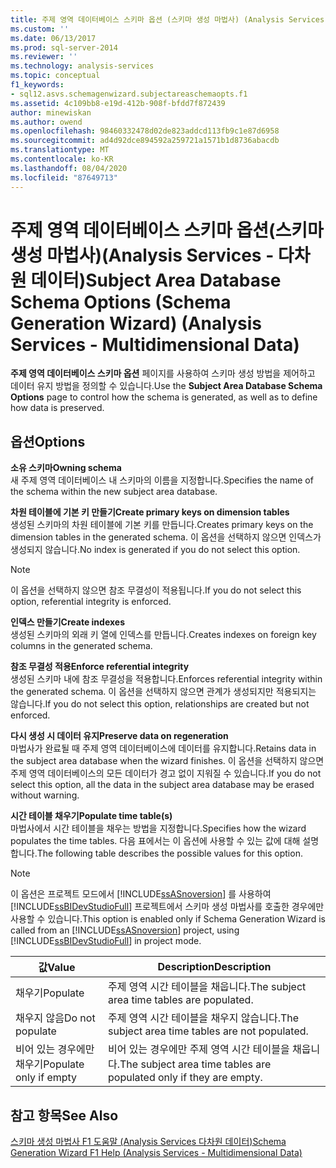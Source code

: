 ```yaml
---
title: 주제 영역 데이터베이스 스키마 옵션 (스키마 생성 마법사) (Analysis Services 다차원 데이터) | Microsoft Docs
ms.custom: ''
ms.date: 06/13/2017
ms.prod: sql-server-2014
ms.reviewer: ''
ms.technology: analysis-services
ms.topic: conceptual
f1_keywords:
- sql12.asvs.schemagenwizard.subjectareaschemaopts.f1
ms.assetid: 4c109bb8-e19d-412b-908f-bfdd7f872439
author: minewiskan
ms.author: owend
ms.openlocfilehash: 98460332478d02de823addcd113fb9c1e87d6958
ms.sourcegitcommit: ad4d92dce894592a259721a1571b1d8736abacdb
ms.translationtype: MT
ms.contentlocale: ko-KR
ms.lasthandoff: 08/04/2020
ms.locfileid: "87649713"
---
```

# <a name="subject-area-database-schema-options-schema-generation-wizard-analysis-services---multidimensional-data"></a><span data-ttu-id="5a8ed-102">주제 영역 데이터베이스 스키마 옵션(스키마 생성 마법사)(Analysis Services - 다차원 데이터)</span><span class="sxs-lookup"><span data-stu-id="5a8ed-102">Subject Area Database Schema Options (Schema Generation Wizard) (Analysis Services - Multidimensional Data)</span></span>
  <span data-ttu-id="5a8ed-103">**주제 영역 데이터베이스 스키마 옵션** 페이지를 사용하여 스키마 생성 방법을 제어하고 데이터 유지 방법을 정의할 수 있습니다.</span><span class="sxs-lookup"><span data-stu-id="5a8ed-103">Use the **Subject Area Database Schema Options** page to control how the schema is generated, as well as to define how data is preserved.</span></span>  
  
## <a name="options"></a><span data-ttu-id="5a8ed-104">옵션</span><span class="sxs-lookup"><span data-stu-id="5a8ed-104">Options</span></span>  
 <span data-ttu-id="5a8ed-105">**소유 스키마**</span><span class="sxs-lookup"><span data-stu-id="5a8ed-105">**Owning schema**</span></span>  
 <span data-ttu-id="5a8ed-106">새 주제 영역 데이터베이스 내 스키마의 이름을 지정합니다.</span><span class="sxs-lookup"><span data-stu-id="5a8ed-106">Specifies the name of the schema within the new subject area database.</span></span>  
  
 <span data-ttu-id="5a8ed-107">**차원 테이블에 기본 키 만들기**</span><span class="sxs-lookup"><span data-stu-id="5a8ed-107">**Create primary keys on dimension tables**</span></span>  
 <span data-ttu-id="5a8ed-108">생성된 스키마의 차원 테이블에 기본 키를 만듭니다.</span><span class="sxs-lookup"><span data-stu-id="5a8ed-108">Creates primary keys on the dimension tables in the generated schema.</span></span> <span data-ttu-id="5a8ed-109">이 옵션을 선택하지 않으면 인덱스가 생성되지 않습니다.</span><span class="sxs-lookup"><span data-stu-id="5a8ed-109">No index is generated if you do not select this option.</span></span>  
  
> [!NOTE]  
>  <span data-ttu-id="5a8ed-110">이 옵션을 선택하지 않으면 참조 무결성이 적용됩니다.</span><span class="sxs-lookup"><span data-stu-id="5a8ed-110">If you do not select this option, referential integrity is enforced.</span></span>  
  
 <span data-ttu-id="5a8ed-111">**인덱스 만들기**</span><span class="sxs-lookup"><span data-stu-id="5a8ed-111">**Create indexes**</span></span>  
 <span data-ttu-id="5a8ed-112">생성된 스키마의 외래 키 열에 인덱스를 만듭니다.</span><span class="sxs-lookup"><span data-stu-id="5a8ed-112">Creates indexes on foreign key columns in the generated schema.</span></span>  
  
 <span data-ttu-id="5a8ed-113">**참조 무결성 적용**</span><span class="sxs-lookup"><span data-stu-id="5a8ed-113">**Enforce referential integrity**</span></span>  
 <span data-ttu-id="5a8ed-114">생성된 스키마 내에 참조 무결성을 적용합니다.</span><span class="sxs-lookup"><span data-stu-id="5a8ed-114">Enforces referential integrity within the generated schema.</span></span> <span data-ttu-id="5a8ed-115">이 옵션을 선택하지 않으면 관계가 생성되지만 적용되지는 않습니다.</span><span class="sxs-lookup"><span data-stu-id="5a8ed-115">If you do not select this option, relationships are created but not enforced.</span></span>  
  
 <span data-ttu-id="5a8ed-116">**다시 생성 시 데이터 유지**</span><span class="sxs-lookup"><span data-stu-id="5a8ed-116">**Preserve data on regeneration**</span></span>  
 <span data-ttu-id="5a8ed-117">마법사가 완료될 때 주제 영역 데이터베이스에 데이터를 유지합니다.</span><span class="sxs-lookup"><span data-stu-id="5a8ed-117">Retains data in the subject area database when the wizard finishes.</span></span> <span data-ttu-id="5a8ed-118">이 옵션을 선택하지 않으면 주제 영역 데이터베이스의 모든 데이터가 경고 없이 지워질 수 있습니다.</span><span class="sxs-lookup"><span data-stu-id="5a8ed-118">If you do not select this option, all the data in the subject area database may be erased without warning.</span></span>  
  
 <span data-ttu-id="5a8ed-119">**시간 테이블 채우기**</span><span class="sxs-lookup"><span data-stu-id="5a8ed-119">**Populate time table(s)**</span></span>  
 <span data-ttu-id="5a8ed-120">마법사에서 시간 테이블을 채우는 방법을 지정합니다.</span><span class="sxs-lookup"><span data-stu-id="5a8ed-120">Specifies how the wizard populates the time tables.</span></span> <span data-ttu-id="5a8ed-121">다음 표에서는 이 옵션에 사용할 수 있는 값에 대해 설명합니다.</span><span class="sxs-lookup"><span data-stu-id="5a8ed-121">The following table describes the possible values for this option.</span></span>  
  
> [!NOTE]  
>  <span data-ttu-id="5a8ed-122">이 옵션은 프로젝트 모드에서 [!INCLUDE[ssASnoversion](../includes/ssasnoversion-md.md)] 를 사용하여 [!INCLUDE[ssBIDevStudioFull](../includes/ssbidevstudiofull-md.md)] 프로젝트에서 스키마 생성 마법사를 호출한 경우에만 사용할 수 있습니다.</span><span class="sxs-lookup"><span data-stu-id="5a8ed-122">This option is enabled only if Schema Generation Wizard is called from an [!INCLUDE[ssASnoversion](../includes/ssasnoversion-md.md)] project, using [!INCLUDE[ssBIDevStudioFull](../includes/ssbidevstudiofull-md.md)] in project mode.</span></span>  
  
|<span data-ttu-id="5a8ed-123">값</span><span class="sxs-lookup"><span data-stu-id="5a8ed-123">Value</span></span>|<span data-ttu-id="5a8ed-124">Description</span><span class="sxs-lookup"><span data-stu-id="5a8ed-124">Description</span></span>|  
|-----------|-----------------|  
|<span data-ttu-id="5a8ed-125">채우기</span><span class="sxs-lookup"><span data-stu-id="5a8ed-125">Populate</span></span>|<span data-ttu-id="5a8ed-126">주제 영역 시간 테이블을 채웁니다.</span><span class="sxs-lookup"><span data-stu-id="5a8ed-126">The subject area time tables are populated.</span></span>|  
|<span data-ttu-id="5a8ed-127">채우지 않음</span><span class="sxs-lookup"><span data-stu-id="5a8ed-127">Do not populate</span></span>|<span data-ttu-id="5a8ed-128">주제 영역 시간 테이블을 채우지 않습니다.</span><span class="sxs-lookup"><span data-stu-id="5a8ed-128">The subject area time tables are not populated.</span></span>|  
|<span data-ttu-id="5a8ed-129">비어 있는 경우에만 채우기</span><span class="sxs-lookup"><span data-stu-id="5a8ed-129">Populate only if empty</span></span>|<span data-ttu-id="5a8ed-130">비어 있는 경우에만 주제 영역 시간 테이블을 채웁니다.</span><span class="sxs-lookup"><span data-stu-id="5a8ed-130">The subject area time tables are populated only if they are empty.</span></span>|  
  
## <a name="see-also"></a><span data-ttu-id="5a8ed-131">참고 항목</span><span class="sxs-lookup"><span data-stu-id="5a8ed-131">See Also</span></span>  
 [<span data-ttu-id="5a8ed-132">스키마 생성 마법사 F1 도움말 &#40;Analysis Services 다차원 데이터&#41;</span><span class="sxs-lookup"><span data-stu-id="5a8ed-132">Schema Generation Wizard F1 Help &#40;Analysis Services - Multidimensional Data&#41;</span></span>](schema-generation-wizard-f1-help-analysis-services-multidimensional-data.md)  
  
  

